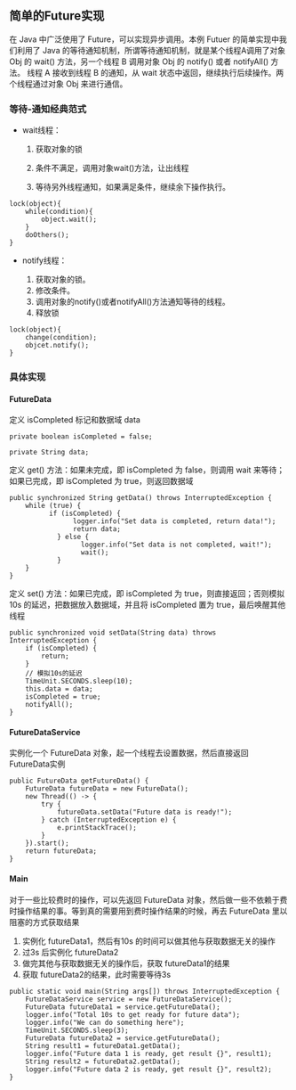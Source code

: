 ## 简单的Future实现
在 Java 中广泛使用了 Future，可以实现异步调用。本例 Futuer 的简单实现中我们利用了 Java 的等待通知机制，所谓等待通知机制，就是某个线程A调用了对象 Obj 的 wait() 方法，另一个线程 B 调用对象 Obj 的 notify() 或者 notifyAll() 方法。 线程 A 接收到线程 B 的通知，从 wait 状态中返回，继续执行后续操作。两个线程通过对象 Obj 来进行通信。
### 等待-通知经典范式
* wait线程：

  1. 获取对象的锁

  2. 条件不满足，调用对象wait()方法，让出线程

  3. 等待另外线程通知，如果满足条件，继续余下操作执行。

```
lock(object){
	while(condition){
		object.wait();
	}
	doOthers();
}
```

* notify线程：

  1. 获取对象的锁。
  2. 修改条件。
  3. 调用对象的notify()或者notifyAll()方法通知等待的线程。
  4. 释放锁

```
lock(object){
	change(condition);
	objcet.notify();
}
```

### 具体实现

#### FutureData

定义 isCompleted 标记和数据域 data

```
private boolean isCompleted = false;

private String data;
```

定义 get() 方法：如果未完成，即 isCompleted 为 false，则调用 wait 来等待；如果已完成，即 isCompleted 为 true，则返回数据域

```
public synchronized String getData() throws InterruptedException {
    while (true) {
	      if (isCompleted) {
		        logger.info("Set data is completed, return data!");
		        return data;
		    } else {
			      logger.info("Set data is not completed, wait!");
			      wait();
		    }
    }
}
```

定义 set() 方法：如果已完成，即 isCompleted 为 true，则直接返回；否则模拟10s 的延迟，把数据放入数据域，并且将 isCompleted 置为 true，最后唤醒其他线程

```
public synchronized void setData(String data) throws InterruptedException {
    if (isCompleted) {
        return;
    }
    // 模拟10s的延迟
    TimeUnit.SECONDS.sleep(10);
    this.data = data;
    isCompleted = true;
    notifyAll();
}
```

#### FutureDataService

实例化一个 FutureData 对象，起一个线程去设置数据，然后直接返回 FutureData实例

```
public FutureData getFutureData() {
    FutureData futureData = new FutureData();
    new Thread(() -> {
        try {
            futureData.setData("Future data is ready!");
        } catch (InterruptedException e) {
            e.printStackTrace();
        }
    }).start();
    return futureData;
}
```

#### Main

对于一些比较费时的操作，可以先返回 FutureData 对象，然后做一些不依赖于费时操作结果的事。等到真的需要用到费时操作结果的时候，再去 FutureData 里以阻塞的方式获取结果

1. 实例化 futureData1，然后有10s 的时间可以做其他与获取数据无关的操作
2. 过3s 后实例化 futureData2
3. 做完其他与获取数据无关的操作后，获取 futureData1的结果
4. 获取 futureData2的结果，此时需要等待3s

```
public static void main(String args[]) throws InterruptedException {
	FutureDataService service = new FutureDataService();
	FutureData futureData1 = service.getFutureData();
	logger.info("Total 10s to get ready for future data");
	logger.info("We can do something here");
	TimeUnit.SECONDS.sleep(3);
	FutureData futureData2 = service.getFutureData();
	String result1 = futureData1.getData();
	logger.info("Future data 1 is ready, get result {}", result1);
	String result2 = futureData2.getData();
	logger.info("Future data 2 is ready, get result {}", result2);
}
```

